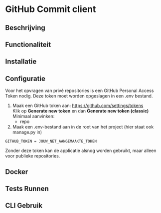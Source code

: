 # GitHub Commit client

## Beschrijving

## Functionaliteit

## Installatie

## Configuratie
Voor het opvragen van privé repositories is een GitHub Personal Access Token nodig. Deze token moet worden opgeslagen in een .env bestand.

1. Maak een GitHub token aan:
    https://github.com/settings/tokens<br>
    Klik op **Generate new token** en dan **Generate new token (classic)**
    Minimaal aanvinken:
    - repo
2. Maak een .env-bestand aan in de root van het project (hier staat ook manage.py in)
```
GITHUB_TOKEN = JOUW_NET_AANGEMAAKTE_TOKEN
```
Zonder deze token kan de applicatie alsnog worden gebruikt, maar alleen voor publieke repositories.

## Docker

## Tests Runnen

## CLI Gebruik
